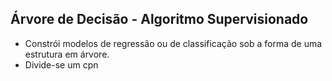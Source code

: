 ## Árvore de Decisão - Algoritmo Supervisionado

- Constrói modelos de regressão ou de classificação sob a forma de uma estrutura em árvore.
- Divide-se um cpn